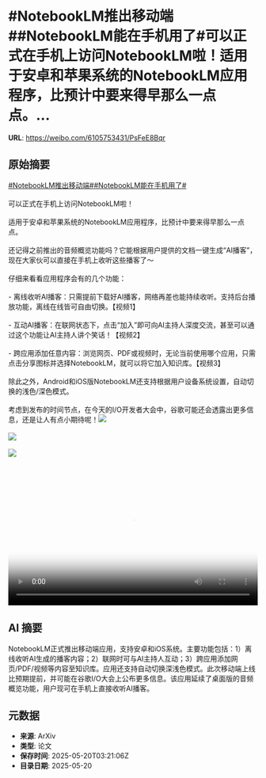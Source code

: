 # #NotebookLM推出移动端##NotebookLM能在手机用了#可以正式在手机上访问NotebookLM啦！适用于安卓和苹果系统的NotebookLM应用程序，比预计中要来得早那么一点点。...

**URL**: https://weibo.com/6105753431/PsFeE8Bqr

## 原始摘要

<a href="https://m.weibo.cn/search?containerid=231522type%3D1%26t%3D10%26q%3D%23NotebookLM%E6%8E%A8%E5%87%BA%E7%A7%BB%E5%8A%A8%E7%AB%AF%23&amp;extparam=%23NotebookLM%E6%8E%A8%E5%87%BA%E7%A7%BB%E5%8A%A8%E7%AB%AF%23" data-hide=""><span class="surl-text">#NotebookLM推出移动端#</span></a><a href="https://m.weibo.cn/search?containerid=231522type%3D1%26t%3D10%26q%3D%23NotebookLM%E8%83%BD%E5%9C%A8%E6%89%8B%E6%9C%BA%E7%94%A8%E4%BA%86%23&amp;extparam=%23NotebookLM%E8%83%BD%E5%9C%A8%E6%89%8B%E6%9C%BA%E7%94%A8%E4%BA%86%23" data-hide=""><span class="surl-text">#NotebookLM能在手机用了#</span></a><br><br>可以正式在手机上访问NotebookLM啦！<br><br>适用于安卓和苹果系统的NotebookLM应用程序，比预计中要来得早那么一点点。<br><br>还记得之前推出的音频概览功能吗？它能根据用户提供的文档一键生成“AI播客”，现在大家伙可以直接在手机上收听这些播客了～<br><br>仔细来看看应用程序会有的几个功能：<br><br>- 离线收听AI播客：只需提前下载好AI播客，网络再差也能持续收听。支持后台播放功能，离线在线皆可自由切换。【视频1】<br><br>- 互动AI播客：在联网状态下，点击“加入”即可向AI主持人深度交流，甚至可以通过这个功能让AI主持人讲个笑话！【视频2】<br><br>- 跨应用添加任意内容：浏览网页、PDF或视频时，无论当前使用哪个应用，只需点击分享图标并选择NotebookLM，就可以将它加入知识库。【视频3】<br><br>除此之外，Android和iOS版NotebookLM还支持根据用户设备系统设置，自动切换的浅色/深色模式。<br><br>考虑到发布的时间节点，在今天的I/O开发者大会中，谷歌可能还会透露出更多信息，还是让人有点小期待呢！<img style="" src="https://tvax1.sinaimg.cn/large/006Fd7o3ly1i1lq2e9yehj30k00zkjrz.jpg" referrerpolicy="no-referrer"><br><br><img style="" src="https://tvax1.sinaimg.cn/large/006Fd7o3ly1i1lq2eirukj30k00zkdgt.jpg" referrerpolicy="no-referrer"><br><br><img style="" src="https://tvax1.sinaimg.cn/large/006Fd7o3ly1i1lq2ezesvj30u01hc0uq.jpg" referrerpolicy="no-referrer"><br><br><br clear="both"><div style="clear: both"></div><video controls="controls" poster="https://tvax4.sinaimg.cn/orj480/006Fd7o3ly1i1lq2edjzdj30k00zkjrz.jpg" style="width: 100%"><source src="https://f.video.weibocdn.com/o0/1RFLrEBClx08onZVa7FS010412004oC60E010.mp4?label=mp4_720p&amp;template=720x1280.24.0&amp;ori=0&amp;ps=1CwnkDw1GXwCQx&amp;Expires=1747714632&amp;ssig=29EWrvSmLe&amp;KID=unistore,video"><source src="https://f.video.weibocdn.com/o0/D3uJpqw1lx08onZV5RJK010412002HvH0E010.mp4?label=mp4_hd&amp;template=540x960.24.0&amp;ori=0&amp;ps=1CwnkDw1GXwCQx&amp;Expires=1747714632&amp;ssig=UYSeUySqhd&amp;KID=unistore,video"><source src="https://f.video.weibocdn.com/o0/ukZ4FaInlx08onZUZguk010412001AMR0E010.mp4?label=mp4_ld&amp;template=360x640.24.0&amp;ori=0&amp;ps=1CwnkDw1GXwCQx&amp;Expires=1747714632&amp;ssig=Q6%2Fpf8Nvzr&amp;KID=unistore,video"><p>视频无法显示，请前往<a href="https://video.weibo.com/show?fid=1034%3A5168315882995732" target="_blank" rel="noopener noreferrer">微博视频</a>观看。</p></video>

## AI 摘要

NotebookLM正式推出移动端应用，支持安卓和iOS系统。主要功能包括：1）离线收听AI生成的播客内容；2）联网时可与AI主持人互动；3）跨应用添加网页/PDF/视频等内容至知识库。应用还支持自动切换深浅色模式。此次移动端上线比预期提前，并可能在谷歌I/O大会上公布更多信息。该应用延续了桌面版的音频概览功能，用户现可在手机上直接收听AI播客。

## 元数据

- **来源**: ArXiv
- **类型**: 论文
- **保存时间**: 2025-05-20T03:21:06Z
- **目录日期**: 2025-05-20

